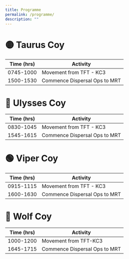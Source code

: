 ```yaml
---
title: Programme
permalink: /programme/
description: ""
---
```

# 🟡 Taurus Coy

| Time (hrs) | Activity |
| -------- | -------- |
| 0745-1000 | Movement from TFT - KC3     |
| 1500-1530 | Commence Dispersal Ops to MRT     |

# 🔴 Ulysses Coy

| Time (hrs) | Activity |
| -------- | -------- |
| 0830-1045 | Movement from TFT - KC3   |
| 1545-1615 | Commence Dispersal Ops to MRT     |

# 🟢 Viper Coy

| Time (hrs) | Activity |
| -------- | -------- |
| 0915-1115 | Movement from TFT - KC3   |
| 1600-1630 | Commence Dispersal Ops to MRT     |

# 🔵 Wolf Coy

| Time (hrs) | Activity |
| -------- | -------- |
| 1000-1200 | Movement from TFT-KC3    |
| 1645-1715 | Commence Dispersal Ops to MRT     |